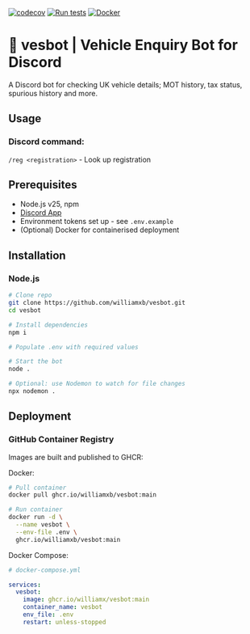 [![codecov](https://codecov.io/github/williamxb/vesbot/branch/main/graph/badge.svg?token=3FY62BRAD7)](https://codecov.io/github/williamxb/vesbot)
[![Run tests](https://github.com/williamxb/vesbot/actions/workflows/test.yml/badge.svg?branch=main)](https://github.com/williamxb/vesbot/actions/workflows/test.yml)
[![Docker](https://github.com/williamxb/vesbot/actions/workflows/docker-publish.yml/badge.svg?branch=main)](https://github.com/williamxb/vesbot/actions/workflows/docker-publish.yml)

# 🚗 vesbot | Vehicle Enquiry Bot for Discord
A Discord bot for checking UK vehicle details; MOT history, tax status, spurious history and more.

## Usage
### Discord command:
`/reg <registration>` - Look up registration

## Prerequisites
 - Node.js v25, npm
 - [Discord App](https://discord.com/developers/docs/quick-start/getting-started)
 - Environment tokens set up - see `.env.example`
 - (Optional) Docker for containerised deployment

## Installation

### Node.js
```bash
# Clone repo
git clone https://github.com/williamxb/vesbot.git
cd vesbot

# Install dependencies
npm i

# Populate .env with required values

# Start the bot
node .

# Optional: use Nodemon to watch for file changes
npx nodemon .
```

## Deployment
### GitHub Container Registry
Images are built and published to GHCR:

Docker:
```bash
# Pull container
docker pull ghcr.io/williamxb/vesbot:main

# Run container
docker run -d \
  --name vesbot \
  --env-file .env \
  ghcr.io/williamxb/vesbot:main
```

Docker Compose:
```yaml
# docker-compose.yml

services:
  vesbot:
    image: ghcr.io/williamx/vesbot:main
    container_name: vesbot
    env_file: .env
    restart: unless-stopped

